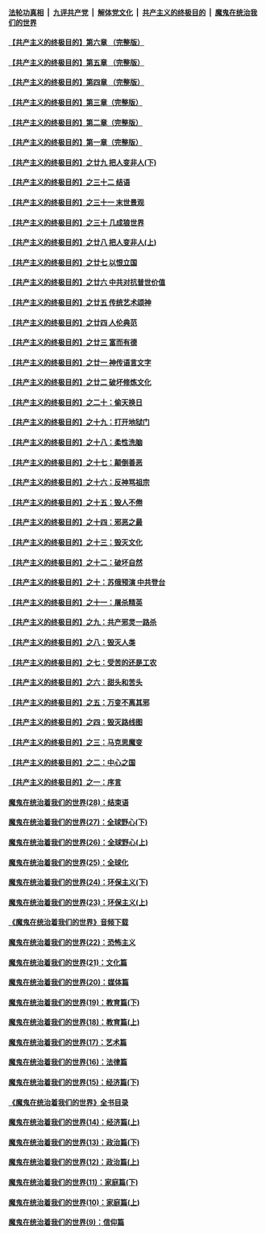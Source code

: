 ####  [法轮功真相](../../../../basic/blob/master/README.md?t=02251713) &nbsp;|&nbsp; [九评共产党](../../../../9ping.md/blob/master/README.md?t=02251713) &nbsp;|&nbsp; [解体党文化](../../../../jtdwh.md/blob/master/README.md?t=02251713)  &nbsp;|&nbsp; [共产主义的终极目的](../../../../gczydzjmd.md/blob/master/README.md?t=02251713) &nbsp;|&nbsp; [魔鬼在统治我们的世界](../../../../mgztzwmdsj.md/blob/master/README.md?t=02251713) 

#### [【共产主义的终极目的】第六章 （完整版）](../pages/nsc422/n11428913.md?t=02251713) 

#### [【共产主义的终极目的】第五章 （完整版）](../pages/nsc422/n11428912.md?t=02251713) 

#### [【共产主义的终极目的】第四章 （完整版）](../pages/nsc422/n11428907.md?t=02251713) 

#### [【共产主义的终极目的】第三章（完整版）](../pages/nsc422/n11428848.md?t=02251713) 

#### [【共产主义的终极目的】第二章（完整版）](../pages/nsc422/n11428831.md?t=02251713) 

#### [【共产主义的终极目的】第一章（完整版）](../pages/nsc422/n11417651.md?t=02251713) 

#### [【共产主义的终极目的】之廿九 把人变非人(下)](../pages/nsc422/n11344140.md?t=02251713) 

#### [【共产主义的终极目的】之三十二 结语](../pages/nsc422/n11360535.md?t=02251713) 

#### [【共产主义的终极目的】之三十一 末世景观](../pages/nsc422/n11351129.md?t=02251713) 

#### [【共产主义的终极目的】之三十 几成狼世界](../pages/nsc422/n11348280.md?t=02251713) 

#### [【共产主义的终极目的】之廿八 把人变非人(上)](../pages/nsc422/n11340492.md?t=02251713) 

#### [【共产主义的终极目的】之廿七 以恨立国](../pages/nsc422/n11336944.md?t=02251713) 

#### [【共产主义的终极目的】之廿六 中共对抗普世价值](../pages/nsc422/n11324785.md?t=02251713) 

#### [【共产主义的终极目的】之廿五 传统艺术颂神](../pages/nsc422/n11296396.md?t=02251713) 

#### [【共产主义的终极目的】之廿四 人伦典范](../pages/nsc422/n11296397.md?t=02251713) 

#### [【共产主义的终极目的】之廿三 富而有德](../pages/nsc422/n11283598.md?t=02251713) 

#### [【共产主义的终极目的】之廿一 神传语言文字](../pages/nsc422/n11263265.md?t=02251713) 

#### [【共产主义的终极目的】之廿二 破坏修炼文化](../pages/nsc422/n11245728.md?t=02251713) 

#### [【共产主义的终极目的】之二十：偷天换日](../pages/nsc422/n11238846.md?t=02251713) 

#### [【共产主义的终极目的】之十九：打开地狱门](../pages/nsc422/n11206376.md?t=02251713) 

#### [【共产主义的终极目的】之十八：柔性洗脑](../pages/nsc422/n11199994.md?t=02251713) 

#### [【共产主义的终极目的】之十七：颠倒善恶](../pages/nsc422/n11179782.md?t=02251713) 

#### [【共产主义的终极目的】之十六：反神骂祖宗](../pages/nsc422/n11166798.md?t=02251713) 

#### [【共产主义的终极目的】之十五：毁人不倦](../pages/nsc422/n11166792.md?t=02251713) 

#### [【共产主义的终极目的】之十四：邪恶之最](../pages/nsc422/n11150249.md?t=02251713) 

#### [【共产主义的终极目的】之十三：毁灭文化](../pages/nsc422/n11135227.md?t=02251713) 

#### [【共产主义的终极目的】之十二：破坏自然](../pages/nsc422/n11135214.md?t=02251713) 

#### [【共产主义的终极目的】之十：苏俄预演 中共登台](../pages/nsc422/n11118424.md?t=02251713) 

#### [【共产主义的终极目的】之十一：屠杀精英](../pages/nsc422/n11118442.md?t=02251713) 

#### [【共产主义的终极目的】之九：共产邪灵一路杀](../pages/nsc422/n11114139.md?t=02251713) 

#### [【共产主义的终极目的】之八：毁灭人类](../pages/nsc422/n11108503.md?t=02251713) 

#### [【共产主义的终极目的】之七：受苦的还是工农](../pages/nsc422/n11101809.md?t=02251713) 

#### [【共产主义的终极目的】之六：甜头和苦头](../pages/nsc422/n11096971.md?t=02251713) 

#### [【共产主义的终极目的】之五：万变不离其邪](../pages/nsc422/n11091285.md?t=02251713) 

#### [【共产主义的终极目的】之四：毁灭路线图](../pages/nsc422/n11086284.md?t=02251713) 

#### [【共产主义的终极目的】之三：马克思魔变](../pages/nsc422/n11061941.md?t=02251713) 

#### [【共产主义的终极目的】之二：中心之国](../pages/nsc422/n11047728.md?t=02251713) 

#### [【共产主义的终极目的】之一：序言](../pages/nsc422/n11086077.md?t=02251713) 

#### [魔鬼在统治着我们的世界(28)：结束语](../pages/nsc422/n10936246.md?t=02251713) 

#### [魔鬼在统治着我们的世界(27)：全球野心(下)](../pages/nsc422/n10928319.md?t=02251713) 

#### [魔鬼在统治着我们的世界(26)：全球野心(上)](../pages/nsc422/n10900318.md?t=02251713) 

#### [魔鬼在统治着我们的世界(25)：全球化](../pages/nsc422/n10788205.md?t=02251713) 

#### [魔鬼在统治着我们的世界(24)：环保主义(下)](../pages/nsc422/n10695307.md?t=02251713) 

#### [魔鬼在统治着我们的世界(23)：环保主义(上)](../pages/nsc422/n10688613.md?t=02251713) 

#### [《魔鬼在统治着我们的世界》音频下载](../pages/nsc422/n10635553.md?t=02251713) 

#### [魔鬼在统治着我们的世界(22)：恐怖主义](../pages/nsc422/n10614727.md?t=02251713) 

#### [魔鬼在统治着我们的世界(21)：文化篇](../pages/nsc422/n10597706.md?t=02251713) 

#### [魔鬼在统治着我们的世界(20)：媒体篇](../pages/nsc422/n10586579.md?t=02251713) 

#### [魔鬼在统治着我们的世界(19)：教育篇(下)](../pages/nsc422/n10564808.md?t=02251713) 

#### [魔鬼在统治着我们的世界(18)：教育篇(上)](../pages/nsc422/n10526970.md?t=02251713) 

#### [魔鬼在统治着我们的世界(17)：艺术篇](../pages/nsc422/n10499093.md?t=02251713) 

#### [魔鬼在统治着我们的世界(16)：法律篇](../pages/nsc422/n10485969.md?t=02251713) 

#### [魔鬼在统治着我们的世界(15)：经济篇(下)](../pages/nsc422/n10469975.md?t=02251713) 

#### [《魔鬼在统治着我们的世界》全书目录](../pages/nsc422/n10464261.md?t=02251713) 

#### [魔鬼在统治着我们的世界(14)：经济篇(上)](../pages/nsc422/n10457370.md?t=02251713) 

#### [魔鬼在统治着我们的世界(13)：政治篇(下)](../pages/nsc422/n10448270.md?t=02251713) 

#### [魔鬼在统治着我们的世界(12)：政治篇(上)](../pages/nsc422/n10444576.md?t=02251713) 

#### [魔鬼在统治着我们的世界(11)：家庭篇(下)](../pages/nsc422/n10440961.md?t=02251713) 

#### [魔鬼在统治着我们的世界(10)：家庭篇(上)](../pages/nsc422/n10435448.md?t=02251713) 

#### [魔鬼在统治着我们的世界(9)：信仰篇](../pages/nsc422/n10432159.md?t=02251713) 

